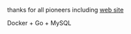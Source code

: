 thanks for all pioneers including [web site](https://qiita.com/daiki-murakami/items/c8f9df8defc937e185ee) 

Docker + Go + MySQL
